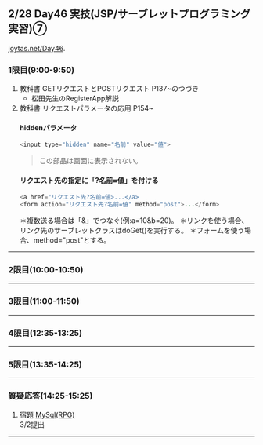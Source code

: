 ## 2/28 Day46 実技(JSP/サーブレットプログラミング実習)⑦
[joytas.net/Day46]().
### 1限目(9:00-9:50)
1. 教科書 GETリクエストとPOSTリクエスト P137~のつづき
	- 松田先生のRegisterApp解説
1. 教科書 リクエストパラメータの応用 P154~
	#### hiddenパラメータ
	~~~java
	<input type="hidden" name="名前" value="値">
	~~~
	> この部品は画面に表示されない。
	#### リクエスト先の指定に「?名前=値」を付ける
	~~~java
	<a href="リクエスト先?名前=値>...</a>
	<form action="リクエスト先?名前=値" method="post">...</form>
	~~~
	＊複数送る場合は「&」でつなぐ(例:a=10&b=20)。
	＊リンクを使う場合、リンク先のサーブレットクラスはdoGet()を実行する。
	＊フォームを使う場合、method="post"とする。
---
### 2限目(10:00-10:50)
---
### 3限目(11:00-11:50)
---
### 4限目(12:35-13:25)
---
### 5限目(13:35-14:25)
---
### 質疑応答(14:25-15:25)
1. 宿題
[MySql(RPG)](https://joytas.net/programming/mysql/mysql_rpg)  
3/2提出
---
